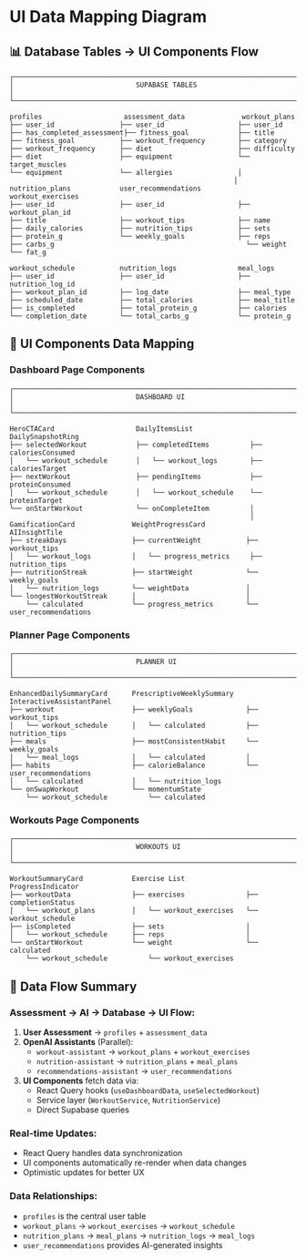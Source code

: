 # UI Data Mapping Diagram

## 📊 Database Tables → UI Components Flow

```
┌─────────────────────────────────────────────────────────────────────────────────┐
│                              SUPABASE TABLES                                    │
└─────────────────────────────────────────────────────────────────────────────────┘

profiles                    assessment_data              workout_plans
├── user_id                ├── user_id                  ├── user_id
├── has_completed_assessment├── fitness_goal            ├── title
├── fitness_goal           ├── workout_frequency        ├── category
├── workout_frequency      ├── diet                     ├── difficulty
├── diet                   ├── equipment                └── target_muscles
└── equipment              └── allergies                │
                                                       │
nutrition_plans            user_recommendations         workout_exercises
├── user_id                ├── user_id                  ├── workout_plan_id
├── title                  ├── workout_tips             ├── name
├── daily_calories         ├── nutrition_tips           ├── sets
├── protein_g              └── weekly_goals             ├── reps
├── carbs_g                                               └── weight
└── fat_g

workout_schedule           nutrition_logs               meal_logs
├── user_id                ├── user_id                  ├── nutrition_log_id
├── workout_plan_id        ├── log_date                 ├── meal_type
├── scheduled_date         ├── total_calories           ├── meal_title
├── is_completed           ├── total_protein_g          ├── calories
└── completion_date        └── total_carbs_g            └── protein_g
```

## 📱 UI Components Data Mapping

### **Dashboard Page Components**

```
┌─────────────────────────────────────────────────────────────────────────────────┐
│                              DASHBOARD UI                                        │
└─────────────────────────────────────────────────────────────────────────────────┘

HeroCTACard                    DailyItemsList              DailySnapshotRing
├── selectedWorkout            ├── completedItems          ├── caloriesConsumed
│   └── workout_schedule       │   └── workout_logs        ├── caloriesTarget
├── nextWorkout                ├── pendingItems            ├── proteinConsumed
│   └── workout_schedule       │   └── workout_schedule    └── proteinTarget
└── onStartWorkout             └── onCompleteItem          │
                                                           │
GamificationCard              WeightProgressCard          AIInsightTile
├── streakDays                ├── currentWeight           ├── workout_tips
│   └── workout_logs          │   └── progress_metrics     ├── nutrition_tips
├── nutritionStreak           ├── startWeight             └── weekly_goals
│   └── nutrition_logs        └── weightData              │
└── longestWorkoutStreak      │                           │
    └── calculated            └── progress_metrics        └── user_recommendations
```

### **Planner Page Components**

```
┌─────────────────────────────────────────────────────────────────────────────────┐
│                              PLANNER UI                                          │
└─────────────────────────────────────────────────────────────────────────────────┘

EnhancedDailySummaryCard      PrescriptiveWeeklySummary   InteractiveAssistantPanel
├── workout                   ├── weeklyGoals             ├── workout_tips
│   └── workout_schedule      │   └── calculated          ├── nutrition_tips
├── meals                     ├── mostConsistentHabit     └── weekly_goals
│   └── meal_logs             │   └── calculated          │
├── habits                    ├── calorieBalance          └── user_recommendations
│   └── calculated            │   └── nutrition_logs
└── onSwapWorkout             └── momentumState
    └── workout_schedule          └── calculated
```

### **Workouts Page Components**

```
┌─────────────────────────────────────────────────────────────────────────────────┐
│                              WORKOUTS UI                                         │
└─────────────────────────────────────────────────────────────────────────────────┘

WorkoutSummaryCard            Exercise List               ProgressIndicator
├── workoutData               ├── exercises               ├── completionStatus
│   └── workout_plans         │   └── workout_exercises   └── workout_schedule
├── isCompleted               ├── sets                    │
│   └── workout_schedule      ├── reps                    │
└── onStartWorkout            └── weight                  └── calculated
    └── workout_schedule          └── workout_exercises
```

## 🔄 Data Flow Summary

### **Assessment → AI → Database → UI Flow:**

1. **User Assessment** → `profiles` + `assessment_data`
2. **OpenAI Assistants** (Parallel):
   - `workout-assistant` → `workout_plans` + `workout_exercises`
   - `nutrition-assistant` → `nutrition_plans` + `meal_plans`
   - `recommendations-assistant` → `user_recommendations`
3. **UI Components** fetch data via:
   - React Query hooks (`useDashboardData`, `useSelectedWorkout`)
   - Service layer (`WorkoutService`, `NutritionService`)
   - Direct Supabase queries

### **Real-time Updates:**
- React Query handles data synchronization
- UI components automatically re-render when data changes
- Optimistic updates for better UX

### **Data Relationships:**
- `profiles` is the central user table
- `workout_plans` → `workout_exercises` → `workout_schedule`
- `nutrition_plans` → `meal_plans` → `nutrition_logs` → `meal_logs`
- `user_recommendations` provides AI-generated insights
